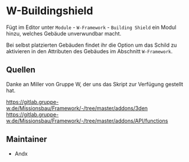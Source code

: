 # W-Buildingshield

Fügt im Editor unter `Module` - `W-Framework` - `Building Shield` ein Modul hinzu, welches Gebäude unverwundbar macht.

Bei selbst platzierten Gebäuden findet ihr die Option um das Schild zu aktivieren in den Attributen des Gebäudes im Abschnitt `W-Framework`.

## Quellen

Danke an Miller von Gruppe W, der uns das Skript zur Verfügung gestellt hat.

<https://gitlab.gruppe-w.de/Missionsbau/Framework/-/tree/master/addons/3den>
<https://gitlab.gruppe-w.de/Missionsbau/Framework/-/tree/master/addons/API/functions>

## Maintainer

- Andx
